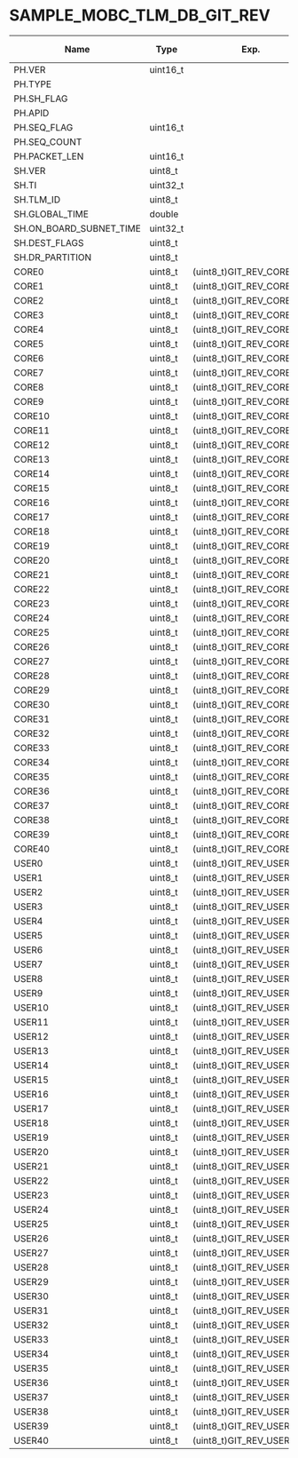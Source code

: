 # SAMPLE_MOBC_TLM_DB_GIT_REV

Name|Type|Exp.|Octet Pos.|bit Pos.|bit Len.|HEX|Status|a0|a1|a2|a3|a4|a5|Desc.|Note
-|-|-|-|-|-|-|-|-|-|-|-|-|-|-|-
PH.VER|uint16_t||0|0|3|||||||||||
PH.TYPE|||0|3|1|||||||||||
PH.SH_FLAG|||0|4|1|||||||||||
PH.APID|||0|5|11|||||||||||
PH.SEQ_FLAG|uint16_t||2|0|2|||||||||||
PH.SEQ_COUNT|||2|2|14|||||||||||
PH.PACKET_LEN|uint16_t||4|0|16|||||||||||
SH.VER|uint8_t||6|0|8|||||||||||
SH.TI|uint32_t||7|0|32|||||||||||
SH.TLM_ID|uint8_t||11|0|8|o||||||||||
SH.GLOBAL_TIME|double||12|0|64|||||||||||
SH.ON_BOARD_SUBNET_TIME|uint32_t||20|0|32|||||||||||
SH.DEST_FLAGS|uint8_t||24|0|8|o||||||||||
SH.DR_PARTITION|uint8_t||25|0|8|||||||||||
CORE0|uint8_t|(uint8_t)GIT_REV_CORE[0]|26|0|8|o||||||||||
CORE1|uint8_t|(uint8_t)GIT_REV_CORE[1]|27|0|8|o||||||||||
CORE2|uint8_t|(uint8_t)GIT_REV_CORE[2]|28|0|8|o||||||||||
CORE3|uint8_t|(uint8_t)GIT_REV_CORE[3]|29|0|8|o||||||||||
CORE4|uint8_t|(uint8_t)GIT_REV_CORE[4]|30|0|8|o||||||||||
CORE5|uint8_t|(uint8_t)GIT_REV_CORE[5]|31|0|8|o||||||||||
CORE6|uint8_t|(uint8_t)GIT_REV_CORE[6]|32|0|8|o||||||||||
CORE7|uint8_t|(uint8_t)GIT_REV_CORE[7]|33|0|8|o||||||||||
CORE8|uint8_t|(uint8_t)GIT_REV_CORE[8]|34|0|8|o||||||||||
CORE9|uint8_t|(uint8_t)GIT_REV_CORE[9]|35|0|8|o||||||||||
CORE10|uint8_t|(uint8_t)GIT_REV_CORE[10]|36|0|8|o||||||||||
CORE11|uint8_t|(uint8_t)GIT_REV_CORE[11]|37|0|8|o||||||||||
CORE12|uint8_t|(uint8_t)GIT_REV_CORE[12]|38|0|8|o||||||||||
CORE13|uint8_t|(uint8_t)GIT_REV_CORE[13]|39|0|8|o||||||||||
CORE14|uint8_t|(uint8_t)GIT_REV_CORE[14]|40|0|8|o||||||||||
CORE15|uint8_t|(uint8_t)GIT_REV_CORE[15]|41|0|8|o||||||||||
CORE16|uint8_t|(uint8_t)GIT_REV_CORE[16]|42|0|8|o||||||||||
CORE17|uint8_t|(uint8_t)GIT_REV_CORE[17]|43|0|8|o||||||||||
CORE18|uint8_t|(uint8_t)GIT_REV_CORE[18]|44|0|8|o||||||||||
CORE19|uint8_t|(uint8_t)GIT_REV_CORE[19]|45|0|8|o||||||||||
CORE20|uint8_t|(uint8_t)GIT_REV_CORE[20]|46|0|8|o||||||||||
CORE21|uint8_t|(uint8_t)GIT_REV_CORE[21]|47|0|8|o||||||||||
CORE22|uint8_t|(uint8_t)GIT_REV_CORE[22]|48|0|8|o||||||||||
CORE23|uint8_t|(uint8_t)GIT_REV_CORE[23]|49|0|8|o||||||||||
CORE24|uint8_t|(uint8_t)GIT_REV_CORE[24]|50|0|8|o||||||||||
CORE25|uint8_t|(uint8_t)GIT_REV_CORE[25]|51|0|8|o||||||||||
CORE26|uint8_t|(uint8_t)GIT_REV_CORE[26]|52|0|8|o||||||||||
CORE27|uint8_t|(uint8_t)GIT_REV_CORE[27]|53|0|8|o||||||||||
CORE28|uint8_t|(uint8_t)GIT_REV_CORE[28]|54|0|8|o||||||||||
CORE29|uint8_t|(uint8_t)GIT_REV_CORE[29]|55|0|8|o||||||||||
CORE30|uint8_t|(uint8_t)GIT_REV_CORE[30]|56|0|8|o||||||||||
CORE31|uint8_t|(uint8_t)GIT_REV_CORE[31]|57|0|8|o||||||||||
CORE32|uint8_t|(uint8_t)GIT_REV_CORE[32]|58|0|8|o||||||||||
CORE33|uint8_t|(uint8_t)GIT_REV_CORE[33]|59|0|8|o||||||||||
CORE34|uint8_t|(uint8_t)GIT_REV_CORE[34]|60|0|8|o||||||||||
CORE35|uint8_t|(uint8_t)GIT_REV_CORE[35]|61|0|8|o||||||||||
CORE36|uint8_t|(uint8_t)GIT_REV_CORE[36]|62|0|8|o||||||||||
CORE37|uint8_t|(uint8_t)GIT_REV_CORE[37]|63|0|8|o||||||||||
CORE38|uint8_t|(uint8_t)GIT_REV_CORE[38]|64|0|8|o||||||||||
CORE39|uint8_t|(uint8_t)GIT_REV_CORE[39]|65|0|8|o||||||||||
CORE40|uint8_t|(uint8_t)GIT_REV_CORE[40]|66|0|8|o||||||||||
USER0|uint8_t|(uint8_t)GIT_REV_USER[0]|67|0|8|o||||||||||
USER1|uint8_t|(uint8_t)GIT_REV_USER[1]|68|0|8|o||||||||||
USER2|uint8_t|(uint8_t)GIT_REV_USER[2]|69|0|8|o||||||||||
USER3|uint8_t|(uint8_t)GIT_REV_USER[3]|70|0|8|o||||||||||
USER4|uint8_t|(uint8_t)GIT_REV_USER[4]|71|0|8|o||||||||||
USER5|uint8_t|(uint8_t)GIT_REV_USER[5]|72|0|8|o||||||||||
USER6|uint8_t|(uint8_t)GIT_REV_USER[6]|73|0|8|o||||||||||
USER7|uint8_t|(uint8_t)GIT_REV_USER[7]|74|0|8|o||||||||||
USER8|uint8_t|(uint8_t)GIT_REV_USER[8]|75|0|8|o||||||||||
USER9|uint8_t|(uint8_t)GIT_REV_USER[9]|76|0|8|o||||||||||
USER10|uint8_t|(uint8_t)GIT_REV_USER[10]|77|0|8|o||||||||||
USER11|uint8_t|(uint8_t)GIT_REV_USER[11]|78|0|8|o||||||||||
USER12|uint8_t|(uint8_t)GIT_REV_USER[12]|79|0|8|o||||||||||
USER13|uint8_t|(uint8_t)GIT_REV_USER[13]|80|0|8|o||||||||||
USER14|uint8_t|(uint8_t)GIT_REV_USER[14]|81|0|8|o||||||||||
USER15|uint8_t|(uint8_t)GIT_REV_USER[15]|82|0|8|o||||||||||
USER16|uint8_t|(uint8_t)GIT_REV_USER[16]|83|0|8|o||||||||||
USER17|uint8_t|(uint8_t)GIT_REV_USER[17]|84|0|8|o||||||||||
USER18|uint8_t|(uint8_t)GIT_REV_USER[18]|85|0|8|o||||||||||
USER19|uint8_t|(uint8_t)GIT_REV_USER[19]|86|0|8|o||||||||||
USER20|uint8_t|(uint8_t)GIT_REV_USER[20]|87|0|8|o||||||||||
USER21|uint8_t|(uint8_t)GIT_REV_USER[21]|88|0|8|o||||||||||
USER22|uint8_t|(uint8_t)GIT_REV_USER[22]|89|0|8|o||||||||||
USER23|uint8_t|(uint8_t)GIT_REV_USER[23]|90|0|8|o||||||||||
USER24|uint8_t|(uint8_t)GIT_REV_USER[24]|91|0|8|o||||||||||
USER25|uint8_t|(uint8_t)GIT_REV_USER[25]|92|0|8|o||||||||||
USER26|uint8_t|(uint8_t)GIT_REV_USER[26]|93|0|8|o||||||||||
USER27|uint8_t|(uint8_t)GIT_REV_USER[27]|94|0|8|o||||||||||
USER28|uint8_t|(uint8_t)GIT_REV_USER[28]|95|0|8|o||||||||||
USER29|uint8_t|(uint8_t)GIT_REV_USER[29]|96|0|8|o||||||||||
USER30|uint8_t|(uint8_t)GIT_REV_USER[30]|97|0|8|o||||||||||
USER31|uint8_t|(uint8_t)GIT_REV_USER[31]|98|0|8|o||||||||||
USER32|uint8_t|(uint8_t)GIT_REV_USER[32]|99|0|8|o||||||||||
USER33|uint8_t|(uint8_t)GIT_REV_USER[33]|100|0|8|o||||||||||
USER34|uint8_t|(uint8_t)GIT_REV_USER[34]|101|0|8|o||||||||||
USER35|uint8_t|(uint8_t)GIT_REV_USER[35]|102|0|8|o||||||||||
USER36|uint8_t|(uint8_t)GIT_REV_USER[36]|103|0|8|o||||||||||
USER37|uint8_t|(uint8_t)GIT_REV_USER[37]|104|0|8|o||||||||||
USER38|uint8_t|(uint8_t)GIT_REV_USER[38]|105|0|8|o||||||||||
USER39|uint8_t|(uint8_t)GIT_REV_USER[39]|106|0|8|o||||||||||
USER40|uint8_t|(uint8_t)GIT_REV_USER[40]|107|0|8|o||||||||||
